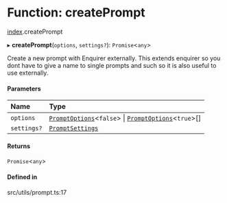 # Function: createPrompt

[index](../modules/index.md).createPrompt

▸ **createPrompt**(`options`, `settings?`): `Promise`<`any`\>

Create a new prompt with Enquirer externally.
This extends enquirer so you dont have to give a name to single prompts and such so it is also
useful to use externally.

#### Parameters

| Name | Type |
| :------ | :------ |
| `options` | [`PromptOptions`](../types/index.PromptOptions.md)<``false``\> \| [`PromptOptions`](../types/index.PromptOptions.md)<``true``\>[] |
| `settings?` | [`PromptSettings`](../interfaces/index.PromptSettings.md) |

#### Returns

`Promise`<`any`\>

#### Defined in

src/utils/prompt.ts:17
